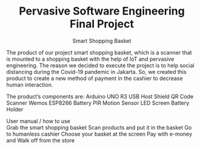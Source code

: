 <h1 align="center">
Pervasive Software Engineering Final Project
</h1>


<p align="center">
Smart Shopping Basket
</p>

The product of our project smart shopping basket, which is a scanner that is mounted to a shopping basket with the help of IoT and pervasive engineering. The reason we decided to execute the project is to help social distancing during the Covid-19 pandemic in Jakarta. So, we created this product to create a new method of payment in the cashier to decrease human interaction.

The product’s components are:
Arduino UNO R3
USB Host Shield
QR Code Scanner
Wemos ESP8266
Battery
PIR Motion Sensor
LED
Screen
Battery Holder

User manual / how to use <br/>
Grab the smart shopping basket
Scan products and put it in the basket
Go to humanless cashier
Choose your basket at the screen
Pay with e-money and Walk off from the store


